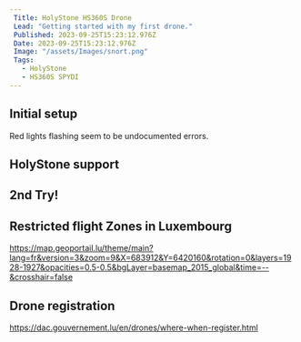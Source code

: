 ```yaml
---
 Title: HolyStone HS360S Drone
 Lead: "Getting started with my first drone." 
 Published: 2023-09-25T15:23:12.976Z 
 Date: 2023-09-25T15:23:12.976Z 
 Image: "/assets/Images/snort.png" 
 Tags: 
   - HolyStone 
   - HS360S SPYDI
---
```


## Initial setup
Red lights flashing seem to be undocumented errors.

## HolyStone support


## 2nd Try!

## Restricted flight Zones in Luxembourg

https://map.geoportail.lu/theme/main?lang=fr&version=3&zoom=9&X=683912&Y=6420160&rotation=0&layers=1928-1927&opacities=0.5-0.5&bgLayer=basemap_2015_global&time=--&crosshair=false

## Drone registration

https://dac.gouvernement.lu/en/drones/where-when-register.html
